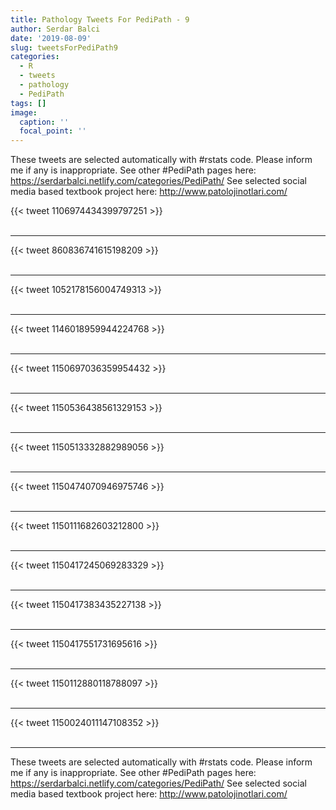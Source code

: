 ```yaml
---
title: Pathology Tweets For PediPath - 9
author: Serdar Balci
date: '2019-08-09'
slug: tweetsForPediPath9
categories:
  - R
  - tweets
  - pathology
  - PediPath
tags: []
image:
  caption: ''
  focal_point: ''
---
```



These tweets are selected automatically with #rstats code. Please inform me if any is inappropriate.
See other #PediPath pages here: https://serdarbalci.netlify.com/categories/PediPath/ 
See selected social media based textbook project here: http://www.patolojinotlari.com/

{{< tweet 1106974434399797251 >}}
<br>
<br>
<hr>
{{< tweet 860836741615198209 >}}
<br>
<br>
<hr>
{{< tweet 1052178156004749313 >}}
<br>
<br>
<hr>
{{< tweet 1146018959944224768 >}}
<br>
<br>
<hr>
{{< tweet 1150697036359954432 >}}
<br>
<br>
<hr>
{{< tweet 1150536438561329153 >}}
<br>
<br>
<hr>
{{< tweet 1150513332882989056 >}}
<br>
<br>
<hr>
{{< tweet 1150474070946975746 >}}
<br>
<br>
<hr>
{{< tweet 1150111682603212800 >}}
<br>
<br>
<hr>
{{< tweet 1150417245069283329 >}}
<br>
<br>
<hr>
{{< tweet 1150417383435227138 >}}
<br>
<br>
<hr>
{{< tweet 1150417551731695616 >}}
<br>
<br>
<hr>
{{< tweet 1150112880118788097 >}}
<br>
<br>
<hr>
{{< tweet 1150024011147108352 >}}
<br>
<br>
<hr>


These tweets are selected automatically with #rstats code. Please inform me if any is inappropriate.
See other #PediPath pages here: https://serdarbalci.netlify.com/categories/PediPath/ 
See selected social media based textbook project here: http://www.patolojinotlari.com/
